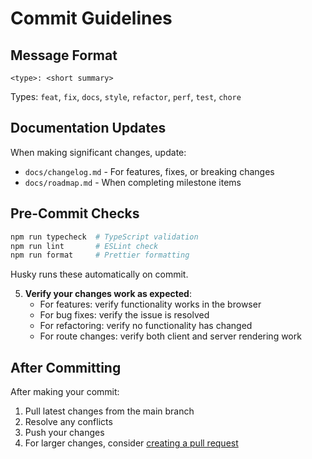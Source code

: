 # Commit Guidelines

## Message Format

```
<type>: <short summary>
```

Types: `feat`, `fix`, `docs`, `style`, `refactor`, `perf`, `test`, `chore`

## Documentation Updates

When making significant changes, update:

- `docs/changelog.md` - For features, fixes, or breaking changes
- `docs/roadmap.md` - When completing milestone items

## Pre-Commit Checks

```bash
npm run typecheck  # TypeScript validation
npm run lint       # ESLint check
npm run format     # Prettier formatting
```

Husky runs these automatically on commit.

5. **Verify your changes work as expected**:
   - For features: verify functionality works in the browser
   - For bug fixes: verify the issue is resolved
   - For refactoring: verify no functionality has changed
   - For route changes: verify both client and server rendering work

## After Committing

After making your commit:

1. Pull latest changes from the main branch
2. Resolve any conflicts
3. Push your changes
4. For larger changes, consider [creating a pull request](pullrequest.md)
